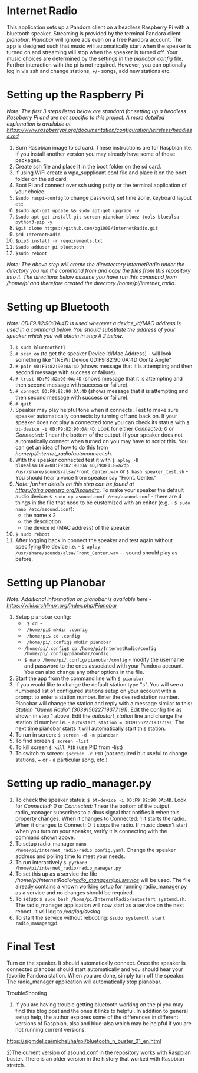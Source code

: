 Internet Radio
==============
This application sets up a Pandora client on a headless Raspberry Pi with a bluetooth speaker.  Streaming is provided by the terminal Pandora client *pianobar*. *Pianobar* will ignore ads even on a free Pandora account. The app is designed such that music will automatically start when the speaker is turned on and streaming will stop when the speaker is turned off.  Your music choices are determined by the settings in the *pianobar* *config* file. Further interaction with the pi is not required.  However, you can optionally log in via ssh and change stations, +/- songs, add new stations etc.

Setting up the Raspberry Pi
===========================
*Note: The first 3 steps listed below are standard for setting up a headless Raspberry Pi and are not specific to this project.  A more detailed explanation is available at https://www.raspberrypi.org/documentation/configuration/wireless/headless.md*

1. Burn Raspbian image to sd card. These instructions are for Raspbian lite. If you install another version you may already have some of these packages.
2. Create ssh file and place it in the boot folder on the sd card.
3. If using WiFi create a wpa_supplicant.conf file and place it on the boot folder on the sd card.
4. Boot Pi and connect over ssh using putty or the terminal application of your choice.
5. `$sudo raspi-config` to change password, set time zone, keyboard layout etc.
6. `$sudo apt-get update && sudo apt-get upgrade -y`
7. `$sudo apt-get install git screen pianobar bluez-tools bluealsa python3-pip -y`
8. `$git clone https://github.com/bg1000/InternetRadio.git`
9. `$cd InternetRadio`
10. `$pip3 install -r requirements.txt`
11. `$sudo adduser pi bluetooth`
12. `$sudo reboot`

*Note: The above step will create the directectory InternetRadio under the directory you run the command from and copy the files from this repository into it.  The directions below assume you have run this command from /home/pi and therefore created the directory /home/pi/internet_radio.*

Setting up Bluetooth
====================

*Note: 0D:F9:82:90:0A:4D is used wherever a device_id/MAC address is used in a command below.  You should substitute the address of your speaker which you will obtain in step # 2 below.*

1. `$ sudo bluetoothctl`
2. `# scan on` (to get the speaker Device id/Mac Address) - will look something like "[NEW] Device 0D:F9:82:90:0A:4D Oontz Angle"
3. `# pair 0D:F9:82:90:0A:4D` (shows message that it is attempting and then second message with success or failure).
4. `# trust 0D:F9:82:90:0A:4D` (shows message that it is attempting and then second message with success or failure).
5. `# connect 0D:F9:82:90:0A:4D` (shows message that it is attempting and then second message with success or failure).
6. `# quit`
7. Speaker may play helpful tone when it connects. Test to make sure speaker automatically connects by turning off and back on. If your speaker does not play a connected tone you can check its status with `$ bt-device -i 0D:F9:82:90:0A:4D`. Look for either *Connected: 0* or *Connected: 1* near the bottom of the output. If your speaker does not automatically connect when turned on you may have to script this.  You can get an idea of how to do this from *home/pi/internet_radio/autoconnect.sh*.
8. With the speaker connected test it with `$ aplay -D bluealsa:DEV=0D:F9:82:90:0A:4D,PROFILE=a2dp /usr/share/sounds/alsa/Front_Center.wav` or `$ bash speaker_test.sh` - You should hear a voice from speaker say "Front. Center."
9. *Note: further details on this step can be found at https://alsa.opensrc.org/Asoundrc*. To make your speaker the default audio device: `$ sudo cp asound.conf /etc/asound.conf` - there are 4 things in the file that need to be customized with an editor (e.g. - `$ sudo nano /etc/asound.conf`):
   - the name x 2
   - the description
   - the device id (MAC address) of the speaker
10. `$ sudo reboot`
11. After logging back in connect the speaker and test again without specifying the device i.e. -  `$ aplay /usr/share/sounds/alsa/Front_Center.wav` -- sound should play as before.

Setting up Pianobar
===================
*Note: Additional information on pianobar is available here - https://wiki.archlinux.org/index.php/Pianobar*
1. Setup pianobar config:
   - ` $ cd ~`
   - ` /home/pi$ mkdir .config`
   - ` /home/pi$ cd .config`
   - ` /home/pi/.config$ mkdir pianobar`
   - `/home/pi/.config$ cp /home/pi/InternetRadio/config /home/pi/.config/pianobar/config`
   - `$ nano /home/pi/.config/pianobar/config` - modify the username and password to the ones associated with your Pandora account.  You can also change any other options in the file.
2. Start the app from the command line with `$ pianobar`
3. If you would like to change the default station type "s".  You will see a numbered list of configured stations setup on your account with a prompt to enter a station number. Enter the desired station number.  Pianobar will change the station and reply with a message similar to this: *Station "Queen Radio" (303915622719377191)*. Edit the config file as shown in step 1 above. Edit the *autostart_station* line and change the station id number i.e. - `autostart_station = 303915622719377191`. The next time pianobar starts it will automatically start this station.
4. To run in screen: `$ screen -d -m pianobar`
5. To find screen `$ screen -list`
6. To kill screen `$ kill PID` (use PID from -list)
7. To switch to screen: `$screen -r PID` (not required but useful to change stations, + or - a particular song, etc.)

Setting up radio_manager.py
===========================

1. To check the speaker status: `$ bt-device -i 0D:F9:82:90:0A:4D`.  Look for *Connected: 0* or *Connected: 1* near the bottom of the output. radio_manager subscribes to a dbus signal that notifies it when this property changes.  When it changes to Connected: 1 it starts the radio.  When it changes to Connect: 0 it stops the radio. If music doesn't start when you turn on your speaker, verify it is connecting with the command shown above.
3. To setup radio_manager `nano /home/pi/internet_radio/radio_config.yaml`.  Change the speaker address and polling time to meet your needs.
4. To run interactively `$ python3 /home/pi/internet_radio/radio_manager.py`
5. To set this up as a service the file */home/pi/InternetRadio/radio_manager@pi.srevice* will be used.  The file already contains a known working setup for running radio_manager.py as a service and no changes should be required.
6. To setup: `$ sudo bash /home/pi/InternetRadio/autostart_systemd.sh`. The radio_manager application will now start as a service on the next reboot.  It will log to */var/log/syslog*
7. To start the service without rebooting: `$sudo systemctl start radio_manager@pi`

Final Test
==========

Turn on the speaker.  It should automatically connect. Once the speaker is connected pianobar should start automatically and you should hear your favorite Pandora station. When you are done, simply turn off the speaker.  The radio_manager application will automatically stop pianobar.

TroubleShooting
1) If you are having trouble getting bluetooth working on the pi you may find this blog post and the ones it links to helpful. In addition to general setup help, the author explores some of the differences in different versions of Raspbian, alsa and blue-alsa which may be helpful if you are not running current versions.

https://sigmdel.ca/michel/ha/rpi/bluetooth_n_buster_01_en.html

2)The current version of asound.conf in the repository works with Raspbian buster.  There is an older version in the history that worked with Raspbian stretch.
